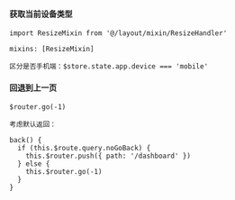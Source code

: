 #### 获取当前设备类型 ####

	import ResizeMixin from '@/layout/mixin/ResizeHandler'

	mixins: [ResizeMixin]

	区分是否手机端：$store.state.app.device === 'mobile'

#### 回退到上一页 ####

	$router.go(-1)

	考虑默认返回：

    back() {
      if (this.$route.query.noGoBack) {
        this.$router.push({ path: '/dashboard' })
      } else {
        this.$router.go(-1)
      }
    }